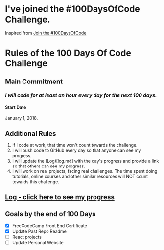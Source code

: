 # I've joined the #100DaysOfCode Challenge.

Inspired from [Join the #100DaysOfCode](https://medium.freecodecamp.com/join-the-100daysofcode-556ddb4579e4)

# Rules of the 100 Days Of Code Challenge

## Main Commitment
### *I will code for at least an hour every day for the next 100 days.*

#### Start Date
January 1, 2018.

## Additional Rules
1. If I code at work, that time won't count towards the challenge.
2. I will push code to GitHub every day so that anyone can see my progress.
3. I will update the (Log)[log.md] with the day's progress and provide a link so that others can see my progress.
4. I will work on real projects, facing real challenges. The time spent doing tutorials, online courses and other similar resources will NOT count towards this challenge.

## [Log - click here to see my progress](log.md)

## Goals by the end of 100 Days
- [x] FreeCodeCamp Front End Certificate
- [x] Update Past Repo Readme
- [ ] React projects
- [ ] Update Personal Website
